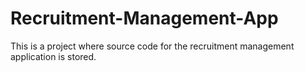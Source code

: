 # Recruitment-Management-App

This is a project where source code for the recruitment management application is stored. 